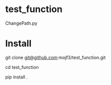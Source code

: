 # test_function
ChangePath.py 


# Install
git clone git@github.com:mojf3/test_function.git

cd test_function

pip install .


